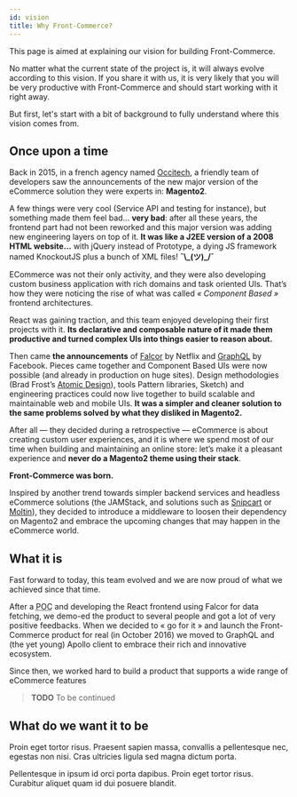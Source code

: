 ```yaml
---
id: vision
title: Why Front-Commerce?
---
```


This page is aimed at explaining our vision for building Front-Commerce.

No matter what the current state of the project is, it will always evolve
according to this vision. If you share it with us, it is very likely that you
will be very productive with Front-Commerce and should start working with it
right away.

But first, let's start with a bit of background to fully understand where this
vision comes from.

## Once upon a time

Back in 2015, in a french agency named [Occitech](https://www.occitech.fr), a
friendly team of developers saw the announcements of the new major version
of the eCommerce solution they were experts in: **Magento2**.

A few things were very cool (Service API and testing for instance), but something
made them feel bad… **very bad**: after all these years, the frontend part had
not been reworked and this major version was adding new engineering layers on top
of it. **It was like a J2EE version of a 2008 HTML website…** with jQuery instead
of Prototype, a dying JS framework named KnockoutJS plus a bunch of XML files!
**¯\\\_(ツ)\_/¯**

ECommerce was not their only activity, and they were also developing custom
business application with rich domains and task oriented UIs. That’s how they
were noticing the rise of what was called _« Component Based »_ frontend
architectures.

React was gaining traction, and this team enjoyed developing their first
projects with it. **Its declarative and composable nature of it made them
productive and turned complex UIs into things easier to reason about.**

Then came **the announcements** of
[Falcor](https://www.youtube.com/watch?v=WiO1f6h15c8) by Netflix and
[GraphQL](http://graphql.org/blog/graphql-a-query-language/) by Facebook.
Pieces came together and Component Based UIs were now possible (and already
in production on huge sites). Design methodologies (Brad Frost’s
[Atomic Design](http://bradfrost.com/blog/post/atomic-web-design/)), tools
Pattern libraries, Sketch) and engineering practices could now live together
to build scalable and maintainable web and mobile UIs. **It was a simpler
and cleaner solution to the same problems solved by what they disliked in
Magento2.**

After all — they decided during a retrospective — eCommerce is about creating
custom user experiences, and it is where we spend most of our time
when building and maintaining an online store: let’s make it a pleasant experience
and **never do a Magento2 theme using their stack**.

**Front-Commerce was born.**

Inspired by another trend towards simpler backend services and headless
eCommerce solutions (the JAMStack, and solutions such as
[Snipcart](https://snipcart.com/) or [Moltin](https://moltin.com/)),
they decided to introduce a middleware to loosen their dependency on Magento2
and embrace the upcoming changes that may happen in the eCommerce world.

## What it is

Fast forward to today, this team evolved and we are now proud of what we
achieved since that time.

After a <abbr title="Proof Of Concept">POC</abbr> and developing the React
frontend using Falcor for data fetching, we demo-ed the product to several
people and got a lot of very positive feedbacks. When we decided to « go for
it » and launch the Front-Commerce product for real (in October 2016) we
moved to GraphQL and (the yet young) Apollo client to embrace their rich and
innovative ecosystem.

Since then, we worked hard to build a product that supports a wide range of
eCommerce features

> **TODO** To be continued

## What do we want it to be

Proin eget tortor risus. Praesent sapien massa, convallis a pellentesque nec, egestas non nisi. Cras ultricies ligula sed magna dictum porta.

Pellentesque in ipsum id orci porta dapibus. Proin eget tortor risus. Curabitur aliquet quam id dui posuere blandit.
